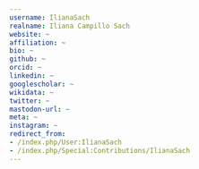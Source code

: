 ```yaml
---
username: IlianaSach
realname: Iliana Campillo Sach
website: ~
affiliation: ~
bio: ~
github: ~
orcid: ~
linkedin: ~
googlescholar: ~
wikidata: ~
twitter: ~
mastodon-url: ~
meta: ~
instagram: ~
redirect_from:
- /index.php/User:IlianaSach
- /index.php/Special:Contributions/IlianaSach
---
```

